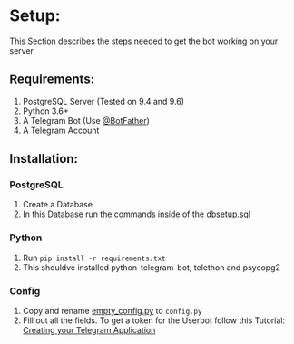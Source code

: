 # Setup:
This Section  describes the steps needed to get the bot working on your server.
## Requirements:
1. PostgreSQL Server (Tested on 9.4 and 9.6)
2. Python 3.6+
3. A Telegram Bot (Use [@BotFather](t.me/botfather))
4. A Telegram Account

## Installation:
### PostgreSQL
1. Create a Database
2. In this Database run the commands inside of the [dbsetup.sql](../master/sourukorekuta/dbsetup.sql)
### Python
1. Run `pip install -r requirements.txt`
2. This shouldve installed python-telegram-bot, telethon and psycopg2
### Config
1. Copy and rename [empty_config.py](../master/sourukorekuta/empty_config.py) to `config.py`
2. Fill out all the fields. To get a token for the Userbot follow this Tutorial: [Creating your Telegram Application](https://core.telegram.org/api/obtaining_api_id)
